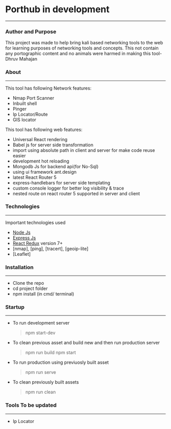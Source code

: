 # Porthub in development
----------
### Author and Purpose
This project was made to help bring kali based networking tools to the web for learning purposes of networking tools and concepts. This not contain any portographic content and no animals were harmed in making this tool- Dhruv Mahajan 

### About
----------
 This tool has following Network features:

 * Nmap Port Scanner
 * Inbuilt shell
 * Pinger
 * Ip Locator/Route
 * GIS locator
 
This tool has following web features:

 * Universal React rendering
 * Babel js for server side transformation
 * import using absolute path in client and server for make code reuse easier
 * development hot reloading
 * Mongodb Js for backend api(for No-Sql)
 * using ui framework ant.design
 * latest React Router 5
 * express-handlebars for server side templating
 * custom console logger for better log visibility & trace
 * nested route on react router 5 supported in server and client
 

### Technologies
----------
Important technologies used
* [Node Js](https://nodejs.org/en/)
* [Express Js](https://expressjs.com/)
* [React Redux](https://github.com/reactjs/react-redux) version 7+
* [nmap], [ping], [tracert], [geoip-lite]
* [Leaflet]

### Installation
----------
* Clone the repo
* cd project folder
* npm install (in cmd/ terminal)

### Startup
----------
* To run development server 
	>npm start-dev
* To clean previous asset and build new and then run production server
 	>npm run build
	>npm start
* To run production using previuosly built asset
 	>npm run serve
* To clean previously built assets
 	>npm run clean

### Tools To be updated
----------
* Ip Locator


